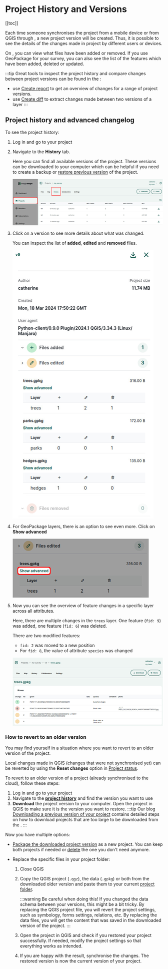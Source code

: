# Project History and Versions
[[toc]]

Each time someone synchronises the project from a mobile device or from QGIS through <QGISPluginName />, a new project version will be created. Thus, it is possible to see the details of the changes made in <MainPlatformNameLink /> project by different users or devices. 

On <AppDomainNameLink />, you can view what files have been added or removed. If you use GeoPackage for your survey, you can also see the list of the features which have been added, deleted or updated.


:::tip
Great tools to inspect the project history and compare changes between project versions can be found in the <QGISPluginNameShort />:
- use [Create report](./plugin/#create-report-processing-toolbox) to get an overview of changes for a range of project versions.
- use [Create diff](./plugin/#create-diff-processing-toolbox) to extract changes made between two versions of a layer
:::

## Project history and advanced changelog
To see the project history:
1. Log in <AppDomainNameLink /> and go to your project
2. Navigate to the **History** tab. 

   Here you can find all available versions of the project. These versions can be downloaded to your computer which can be helpful if you need to create a backup or [restore previous version](#how-to-revert-to-an-older-version) of the project.
   
   ![Mergin Maps project history web](./dashboard-projects-history.jpg "Mergin Maps project history")

3. Click on a version to see more details about what was changed.
   
   You can inspect the list of **added**, **edited** and **removed** files.
   
   ![Overview of changes made in a project in the dashboard](./dashboard-history-details.jpg "Overview of changes made in a project in the dashboard")

4. For GeoPackage layers, there is an option to see even more. Click on **Show advanced** 

   ![Show advanced changelog of a layer](./dashboard-history-show-advanced-changelog.jpg "Show advanced changelog of a layer")

5. Now you can see the overview of feature changes in a specific layer across all attributes.
   
   Here, there are multiple changes in the `trees` layer. One feature (`fid: 9`) was added, one feature (`fid: 6`) was deleted.
   
   There are two modified features: 
   - `fid: 2` was moved to a new position
   - For `fid: 8`, the value of attribute `species` was changed

   ![Dashboard advanced changelog](./dashboard-history-advanced-changelog.jpg "Dashboard advanced changelog")


### How to revert to an older version
You may find yourself in a situation where you want to revert to an older version of the project.

Local changes made in QGIS (changes that were not synchronised yet) can be reverted by using the **Reset changes** option in [Project status](./synchronisation/#synchronising-changes-in-qgis).

To revert to an older version of a project (already synchronised to the cloud), follow these steps:
1. Log in <AppDomainNameLink /> and go to your project
2. Navigate to the [**project history**](#project-history-and-advanced-changelog) and find the version you want to use
3. **Download** the project version to your computer. Open the project in QGIS to make sure it is the version you want to restore.
   :::tip
   Our blog [Downloading a previous version of your project](https://merginmaps.com/blog/support-tip-downloading-a-previous-version-of-your-project) contains detailed steps on how to download projects that are too large to be downloaded from the <DashboardShortLink />.
   :::

Now you have multiple options:
- [Package the downloaded project version](./project/#packaging-qgis-project) as a new <MainPlatformName /> project. You can keep both projects if needed or [delete](./project-advanced/#delete-a-project) the one you don't need anymore.

- Replace the specific files in your <MainPlatformName /> project folder:
   1. Close QGIS
   2. Copy the QGIS project (`.qgz`), the data (`.gpkg`) or both from the downloaded older version and paste them to your current [<MainPlatformName /> project folder](./project/#mergin-maps-project-folder). 
   
   
      :::warning Be careful when doing this! 
      If you changed the data schema between your versions, this might be a bit tricky. By replacing the QGIS project file, you will revert the project settings, such as symbology, forms settings, relations, etc. By replacing the data files, you will get the content that was saved in the downloaded version of the project.
      :::
   
   3. Open the project in QGIS and check if you restored your project successfully. If needed, modify the project settings so that everything works as intended.
   
   4. If you are happy with the result, synchronise the changes. The restored version is now the current version of your project.
   
   
